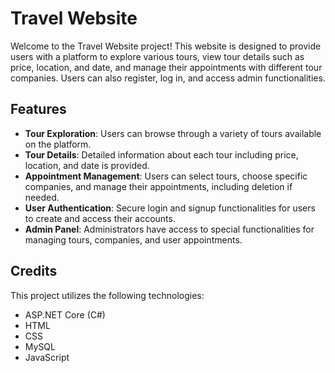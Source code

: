 # Travel Website

Welcome to the Travel Website project! This website is designed to provide users with a platform to explore various tours, view tour details such as price, location, and date, and manage their appointments with different tour companies. Users can also register, log in, and access admin functionalities.

## Features

- **Tour Exploration**: Users can browse through a variety of tours available on the platform.
- **Tour Details**: Detailed information about each tour including price, location, and date is provided.
- **Appointment Management**: Users can select tours, choose specific companies, and manage their appointments, including deletion if needed.
- **User Authentication**: Secure login and signup functionalities for users to create and access their accounts.
- **Admin Panel**: Administrators have access to special functionalities for managing tours, companies, and user appointments.


## Credits

This project utilizes the following technologies:

- ASP.NET Core (C#)
- HTML
- CSS
- MySQL
- JavaScript
